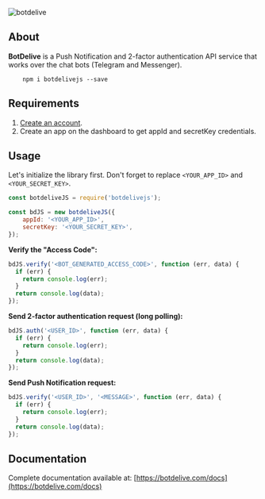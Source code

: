 ![botdelive](https://botdelive.com/images/logo.png)

About
-------------

**BotDelive** is a Push Notification and 2-factor authentication API service that works over the chat bots (Telegram and Messenger).

        npm i botdelivejs --save

Requirements
-------------

1. [Create an account](https://botdelive.com/login).
2. Create an app on the dashboard to get appId and secretKey credentials.

Usage
-------------

Let's initialize the library first. Don't forget to replace `<YOUR_APP_ID>` and `<YOUR_SECRET_KEY>`.
```javascript
const botdeliveJS = require('botdelivejs');

const bdJS = new botdeliveJS({
    appId: '<YOUR_APP_ID>',
    secretKey: '<YOUR_SECRET_KEY>',
});
```

**Verify the "Access Code":**
```javascript
bdJS.verify('<BOT_GENERATED_ACCESS_CODE>', function (err, data) {
  if (err) {
    return console.log(err);
  }
  return console.log(data);
});
```

**Send 2-factor authentication request (long polling):**
```javascript
bdJS.auth('<USER_ID>', function (err, data) {
  if (err) {
    return console.log(err);
  }
  return console.log(data);
});
```

**Send Push Notification request:**
```javascript
bdJS.verify('<USER_ID>', '<MESSAGE>', function (err, data) {
  if (err) {
    return console.log(err);
  }
  return console.log(data);
});
```

Documentation
-------------

Complete documentation available at: [https://botdelive.com/docs](https://botdelive.com/docs)
